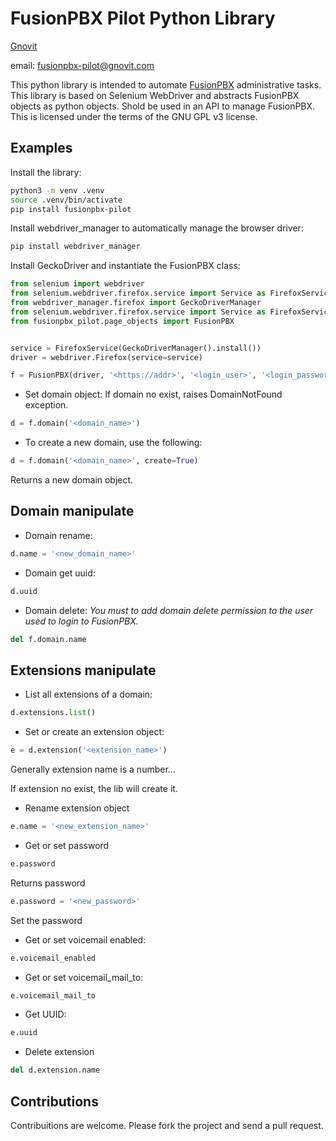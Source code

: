 FusionPBX Pilot Python Library
==============================

[Gnovit](https://www.gnovit.com)

email: <fusionpbx-pilot@gnovit.com>

This python library is intended to automate [FusionPBX](https://www.fusionpbx.com) administrative tasks.
This library is based on Selenium WebDriver and abstracts FusionPBX objects as python objects.
Shold be used in an API to manage FusionPBX.
This is licensed under the terms of the GNU GPL v3 license.

Examples
--------

Install the library:

``` bash
python3 -m venv .venv
source .venv/bin/activate
pip install fusionpbx-pilot
```

Install webdriver_manager to automatically manage the browser driver:

``` bash
pip install webdriver_manager

```

Install GeckoDriver and instantiate the FusionPBX class:

``` python
from selenium import webdriver
from selenium.webdriver.firefox.service import Service as FirefoxService
from webdriver_manager.firefox import GeckoDriverManager
from selenium.webdriver.firefox.service import Service as FirefoxService
from fusionpbx_pilot.page_objects import FusionPBX


service = FirefoxService(GeckoDriverManager().install())
driver = webdriver.Firefox(service=service)

f = FusionPBX(driver, '<https://addr>', '<login_user>', '<login_password>')
```

- Set domain object: If domain no exist, raises DomainNotFound exception.

``` python
d = f.domain('<domain_name>')
```

- To create a new domain, use the following:

``` python
d = f.domain('<domain_name>', create=True)
```

Returns a new domain object.

Domain manipulate
--------------------

- Domain rename:

``` python
d.name = '<new_domain_name>'
```

- Domain get uuid:

``` python
d.uuid
```

- Domain delete:
  *You must to add domain delete permission to the user used to login to FusionPBX.*
  
``` python
del f.domain.name
```

Extensions manipulate
--------------------
  
- List all extensions of a domain:

``` python
d.extensions.list()
```

- Set or create an extension object:
  
``` python
e = d.extension('<extension_name>')
```

Generally extension name is a number...

If extension no exist, the lib will create it.

- Rename extension object

``` python
e.name = '<new_extension_name>'
```

- Get or set password

``` python
e.password
```

Returns password

``` python
e.password = '<new_password>'
```

Set the password

- Get or set voicemail enabled:

``` python
e.voicemail_enabled
```

- Get or set voicemail_mail_to:

``` python
e.voicemail_mail_to
```

- Get UUID:

``` python
e.uuid
```

- Delete extension

``` python
del d.extension.name
```

Contributions
-------------

Contribuitions are welcome.
Please fork the project and send a pull request.
